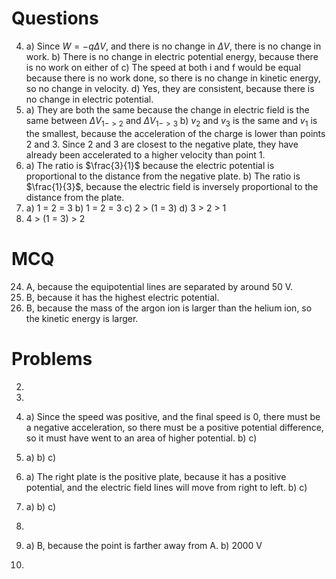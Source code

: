 # Questions
4)
	a) Since $W = -q\Delta V$, and there is no change in $\Delta V$, there is no change in work.
	b) There is no change in electric potential energy, because there is no work on either of 
	c) The speed at both i and f would be equal because there is no work done, so there is no change in kinetic energy, so no change in velocity.
	d) Yes, they are consistent, because there is no change in electric potential. 
7)
	a) They are both the same because the change in electric field is the same between $\Delta V_{1->2}$ and $\Delta V_{1->3}$ 
	b) $v_{2}$ and $v_{3}$ is the same and $v_{1}$ is the smallest, because the acceleration of the charge is lower than points 2 and 3. Since 2 and 3 are closest to the negative plate, they have already been accelerated to a higher velocity than point 1. 
9)
	a) The ratio is $\frac{3}{1}$ because the electric potential is proportional to the distance from the negative plate. 
	b) The ratio is $\frac{1}{3}$, because the electric field is inversely proportional to the distance from the plate.
13)
	a) 1 = 2 = 3
	b) 1 = 2 = 3
	c) 2 > (1 = 3)
	d) 3 > 2 > 1
15)
	4 > (1 = 3) > 2
# MCQ
24) A, because the equipotential lines are separated by around 50 V.
25) B, because it has the highest electric potential.
30) B, because the mass of the argon ion is larger than the helium ion, so the kinetic energy is larger.

# Problems
2)
3)
7)
	a) Since the speed was positive, and the final speed is 0, there must be a negative acceleration, so there must be a positive potential difference, so it must have went to an area of higher potential.
	b) 
	c)
9)
	a)
	b)
	c)
14)
	a) The right plate is the positive plate, because it has a positive potential, and the electric field lines will move from right to left.
	b)
	c)
16)
	a)
	b)
	c)
18)
	
20)
	a) B, because the point is farther away from A.
	b) 2000 V
21)

